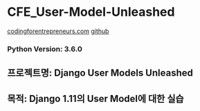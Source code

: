 # CFE_User-Model-Unleashed

[codingforentrepreneurs.com](https://www.codingforentrepreneurs.com/projects/try-django-111/)
[github](https://github.com/codingforentrepreneurs/Django-User-Model-Unleashed)

### Python Version: 3.6.0


## 프로젝트명: Django User Models Unleashed
## 목적: Django 1.11의 User Model에 대한 실습
